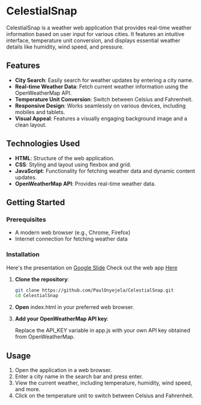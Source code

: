 # CelestialSnap

CelestialSnap is a weather web application that provides real-time weather information based on user input for various cities. It features an intuitive interface, temperature unit conversion, and displays essential weather details like humidity, wind speed, and pressure.

## Features

- **City Search**: Easily search for weather updates by entering a city name.
- **Real-time Weather Data**: Fetch current weather information using the OpenWeatherMap API.
- **Temperature Unit Conversion**: Switch between Celsius and Fahrenheit.
- **Responsive Design**: Works seamlessly on various devices, including mobiles and tablets.
- **Visual Appeal**: Features a visually engaging background image and a clean layout.

## Technologies Used

- **HTML**: Structure of the web application.
- **CSS**: Styling and layout using flexbox and grid.
- **JavaScript**: Functionality for fetching weather data and dynamic content updates.
- **OpenWeatherMap API**: Provides real-time weather data.

## Getting Started

### Prerequisites

- A modern web browser (e.g., Chrome, Firefox)
- Internet connection for fetching weather data

### Installation
Here's the presentation on [Google Slide](https://docs.google.com/presentation/d/1lorsx5tCl-MjW87qAd3xQ3Miaq1-6D-yVTmiR6sA0EQ/edit?usp=sharing)
Check out the web app [Here]()

1. **Clone the repository**:

   ```bash
   git clone https://github.com/PaulOnyejela/CelestialSnap.git
   cd CelestialSnap
2. **Open** index.html in your preferred web browser.

3. **Add your OpenWeatherMap API key**:

	Replace the API_KEY variable in app.js with your own API key obtained from OpenWeatherMap.

## Usage
1. Open the application in a web browser.
2. Enter a city name in the search bar and press enter.
3. View the current weather, including temperature, humidity, wind speed, and more.
4. Click on the temperature unit to switch between Celsius and Fahrenheit.
